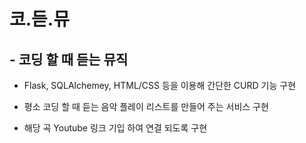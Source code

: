 
# **코.듣.뮤**
## - 코딩 할 때 듣는 뮤직

- Flask, SQLAlchemey, HTML/CSS 등을 이용해 간단한 CURD 기능 구현

- 평소 코딩 할 때 듣는 음악 플레이 리스트를 만들어 주는 서비스 구현

- 해당 곡 Youtube 링크 기입 하여 연결 되도록 구현
